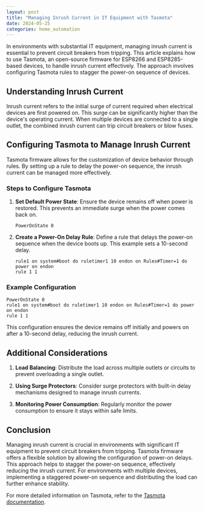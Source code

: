 ```yaml
---
layout: post
title: "Managing Inrush Current in IT Equipment with Tasmota"
date: 2024-05-25
categories: home_automation
---
```


In environments with substantial IT equipment, managing inrush current is essential to prevent circuit breakers from tripping. This article explains how to use Tasmota, an open-source firmware for ESP8266 and ESP8285-based devices, to handle inrush current effectively. The approach involves configuring Tasmota rules to stagger the power-on sequence of devices.

## Understanding Inrush Current

Inrush current refers to the initial surge of current required when electrical devices are first powered on. This surge can be significantly higher than the device's operating current. When multiple devices are connected to a single outlet, the combined inrush current can trip circuit breakers or blow fuses.

## Configuring Tasmota to Manage Inrush Current

Tasmota firmware allows for the customization of device behavior through rules. By setting up a rule to delay the power-on sequence, the inrush current can be managed more effectively.

### Steps to Configure Tasmota

1. **Set Default Power State**:
   Ensure the device remains off when power is restored. This prevents an immediate surge when the power comes back on.

   ```plaintext
   PowerOnState 0
   ```

2. **Create a Power-On Delay Rule**:
   Define a rule that delays the power-on sequence when the device boots up. This example sets a 10-second delay.

   ```plaintext
   rule1 on system#boot do ruletimer1 10 endon on Rules#Timer=1 do power on endon
   rule 1 1
   ```

### Example Configuration

```plaintext
PowerOnState 0
rule1 on system#boot do ruletimer1 10 endon on Rules#Timer=1 do power on endon
rule 1 1
```

This configuration ensures the device remains off initially and powers on after a 10-second delay, reducing the inrush current.

## Additional Considerations

1. **Load Balancing**:
   Distribute the load across multiple outlets or circuits to prevent overloading a single outlet.

2. **Using Surge Protectors**:
   Consider surge protectors with built-in delay mechanisms designed to manage inrush currents.

3. **Monitoring Power Consumption**:
   Regularly monitor the power consumption to ensure it stays within safe limits.

## Conclusion

Managing inrush current is crucial in environments with significant IT equipment to prevent circuit breakers from tripping. Tasmota firmware offers a flexible solution by allowing the configuration of power-on delays. This approach helps to stagger the power-on sequence, effectively reducing the inrush current. For environments with multiple devices, implementing a staggered power-on sequence and distributing the load can further enhance stability.

For more detailed information on Tasmota, refer to the [Tasmota documentation](https://tasmota.github.io/docs/).
